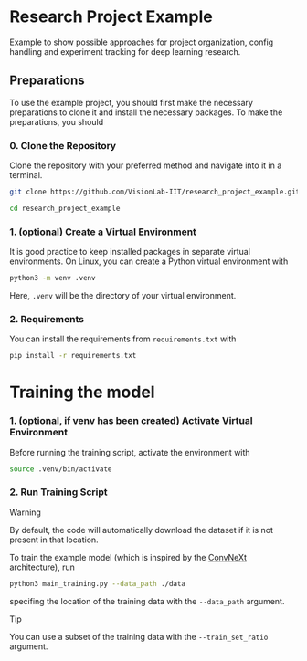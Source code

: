 # Research Project Example
Example to show possible approaches for project organization, config handling and experiment tracking for deep learning research.

## Preparations
To use the example project, you should first make the necessary preparations to clone it and install the necessary packages. To make the preparations, you should 

### 0. Clone the Repository
Clone the repository with your preferred method and navigate into it in a terminal.
```bash
git clone https://github.com/VisionLab-IIT/research_project_example.git
```
```bash
cd research_project_example
```
### 1. (optional) Create a Virtual Environment
It is good practice to keep installed packages in separate virtual environments. On Linux, you can create a Python virtual environment with
```bash
python3 -m venv .venv
```
Here, `.venv` will be the directory of your virtual environment. 

### 2. Requirements
You can install the requirements from `requirements.txt` with
```bash
pip install -r requirements.txt
```

# Training the model

### 1. (optional, if venv has been created) Activate Virtual Environment
Before running the training script, activate the environment with
```bash
source .venv/bin/activate
```

### 2. Run Training Script
> [!WARNING]
> By default, the code will automatically download the dataset if it is not present in that location.

To train the example model (which is inspired by the [ConvNeXt](https://openaccess.thecvf.com/content/CVPR2022/papers/Liu_A_ConvNet_for_the_2020s_CVPR_2022_paper.pdf) architecture), run
```bash
python3 main_training.py --data_path ./data
```
specifing the location of the training data with the `--data_path` argument. 
> [!TIP]
> You can use a subset of the training data with the `--train_set_ratio` argument.